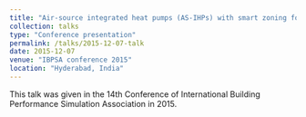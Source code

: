 ```yaml
---
title: "Air-source integrated heat pumps (AS-IHPs) with smart zoning for residential space and water heating in cold climate"
collection: talks
type: "Conference presentation"
permalink: /talks/2015-12-07-talk
date: 2015-12-07
venue: "IBPSA conference 2015"
location: "Hyderabad, India"
---
```


This talk was given in the 14th Conference of International Building Performance Simulation Association in 2015.
